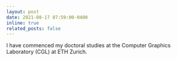 ```yaml
---
layout: post
date: 2021-08-17 07:59:00-0400
inline: true
related_posts: false
---
```

I have commenced my doctoral studies at the Computer Graphics Laboratory (CGL) at ETH Zurich.